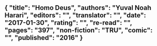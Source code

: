 {
 "title": "Homo Deus",
 "authors": "Yuval Noah Harari",
 "editors": "",
 "translator": "",
 "date": "2017-01-30",
 "rating": "",
 "re-read": "",
 "pages": "397",
 "non-fiction": "TRU",
 "comic": "",
 "published": "2016"
}
---

